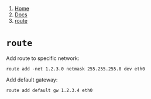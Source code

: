 <!-- -
Title: route
First Published: 2014-03-07
- -->

<ol class="breadcrumb" itemprop="breadcrumb">
	<li><a href="/">Home</a></li>
	<li><a href="/docs/">Docs</a></li>
	<li><a href="/docs/route.html">route</a></li>
</ol>

`route`
=======

Add route to specific network:

    route add -net 1.2.3.0 netmask 255.255.255.0 dev eth0

Add default gateway:

    route add default gw 1.2.3.4 eth0
